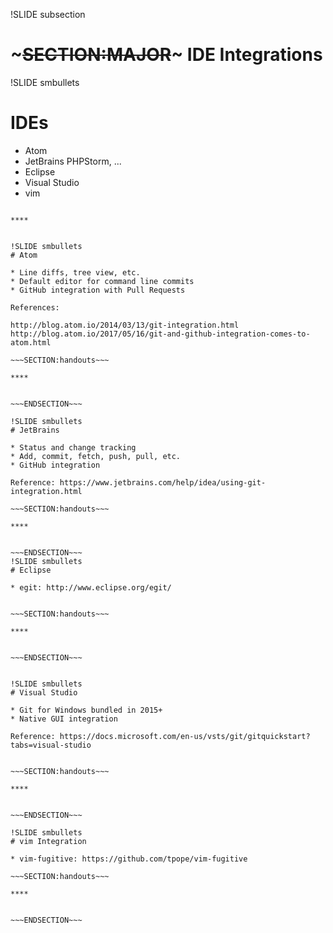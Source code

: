 !SLIDE subsection
# ~~~SECTION:MAJOR~~~ IDE Integrations

!SLIDE smbullets
# IDEs

* Atom
* JetBrains PHPStorm, ...
* Eclipse
* Visual Studio
* vim

~~~SECTION:handouts~~~

****


!SLIDE smbullets
# Atom

* Line diffs, tree view, etc.
* Default editor for command line commits
* GitHub integration with Pull Requests

References:

http://blog.atom.io/2014/03/13/git-integration.html
http://blog.atom.io/2017/05/16/git-and-github-integration-comes-to-atom.html

~~~SECTION:handouts~~~

****


~~~ENDSECTION~~~

!SLIDE smbullets
# JetBrains

* Status and change tracking
* Add, commit, fetch, push, pull, etc.
* GitHub integration

Reference: https://www.jetbrains.com/help/idea/using-git-integration.html

~~~SECTION:handouts~~~

****


~~~ENDSECTION~~~
!SLIDE smbullets
# Eclipse

* egit: http://www.eclipse.org/egit/


~~~SECTION:handouts~~~

****


~~~ENDSECTION~~~


!SLIDE smbullets
# Visual Studio

* Git for Windows bundled in 2015+
* Native GUI integration

Reference: https://docs.microsoft.com/en-us/vsts/git/gitquickstart?tabs=visual-studio


~~~SECTION:handouts~~~

****


~~~ENDSECTION~~~

!SLIDE smbullets
# vim Integration

* vim-fugitive: https://github.com/tpope/vim-fugitive

~~~SECTION:handouts~~~

****


~~~ENDSECTION~~~
